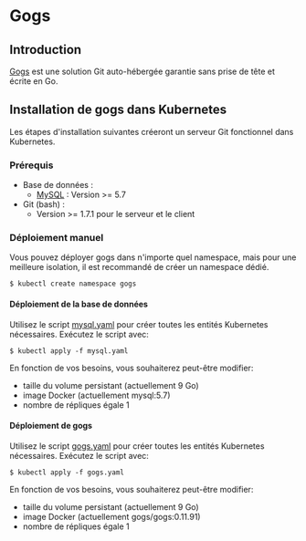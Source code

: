 # Gogs

## Introduction

[Gogs](https://gogs.io/) est une solution Git auto-hébergée garantie sans prise de tête et écrite en Go.

## Installation de gogs dans Kubernetes

Les étapes d'installation suivantes créeront un serveur Git fonctionnel dans Kubernetes.

### Prérequis

* Base de données :
  * [MySQL](https://hub.docker.com/_/mysql) : Version >= 5.7
* Git (bash) :
  * Version >= 1.7.1 pour le serveur et le client

### Déploiement manuel

Vous pouvez déployer gogs dans n'importe quel namespace, mais pour une meilleure isolation, il est recommandé de créer un namespace dédié.
```
$ kubectl create namespace gogs
```

#### Déploiement de la base de données

Utilisez le script [mysql.yaml](http://10.112.42.85/rajagabsi/Gogs/src/master/mysql.yaml) pour créer toutes les entités Kubernetes nécessaires.
Exécutez le script avec:
```
$ kubectl apply -f mysql.yaml
```
En fonction de vos besoins, vous souhaiterez peut-être modifier:

  * taille du volume persistant (actuellement 9 Go)
  * image Docker (actuellement mysql:5.7)
  * nombre de répliques égale 1


#### Déploiement de gogs

Utilisez le script [gogs.yaml](http://10.112.42.85/rajagabsi/Gogs/src/master/gogs.yaml) pour créer toutes les entités Kubernetes nécessaires.
Exécutez le script avec:
```
$ kubectl apply -f gogs.yaml
```
En fonction de vos besoins, vous souhaiterez peut-être modifier:

  * taille du volume persistant (actuellement 9 Go)
  * image Docker (actuellement gogs/gogs:0.11.91)
  * nombre de répliques égale 1



